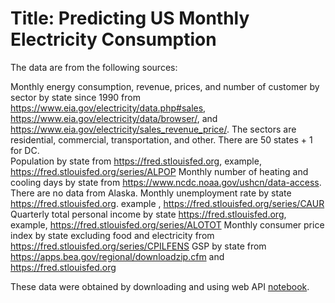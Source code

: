 # Title: Predicting US Monthly Electricity Consumption 

The data are from the following sources:

Monthly energy consumption, revenue, prices, and number of customer by sector by state since 1990 from https://www.eia.gov/electricity/data.php#sales, https://www.eia.gov/electricity/data/browser/, and https://www.eia.gov/electricity/sales_revenue_price/. The sectors are residential, commercial, transportation, and other. There are 50 states + 1 for DC.  
Population by state from https://fred.stlouisfed.org, example, https://fred.stlouisfed.org/series/ALPOP
Monthly number of heating and cooling days by state from https://www.ncdc.noaa.gov/ushcn/data-access. There are no data from Alaska. 
Monthly unemployment rate by state https://fred.stlouisfed.org. example , https://fred.stlouisfed.org/series/CAUR
Quarterly total personal income by state https://fred.stlouisfed.org, example, https://fred.stlouisfed.org/series/ALOTOT
Monthly consumer price index by state excluding food and electricity from https://fred.stlouisfed.org/series/CPILFENS
GSP  by state  from https://apps.bea.gov/regional/downloadzip.cfm and https://fred.stlouisfed.org 

These data were obtained by downloading and using web API [notebook](https://github.com/worasom/energy_sale_rev/blob/master/api.ipynb). 